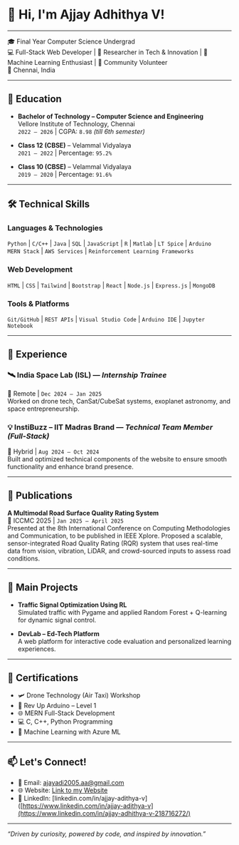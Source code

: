 # 👋 Hi, I'm Ajjay Adhithya V!

---

🎓 Final Year Computer Science Undergrad  
💻 Full-Stack Web Developer | 🔬 Researcher in Tech & Innovation |
🧠 Machine Learning Enthusiast | 🤝 Community Volunteer  
📍 Chennai, India

---

## 🧠 Education

- **Bachelor of Technology – Computer Science and Engineering**  
  Vellore Institute of Technology, Chennai  
  `2022 – 2026` | CGPA: `8.98` _(till 6th semester)_

- **Class 12 (CBSE)** – Velammal Vidyalaya  
  `2021 – 2022` | Percentage: `95.2%`

- **Class 10 (CBSE)** – Velammal Vidyalaya  
  `2019 – 2020` | Percentage: `91.6%`

---

## 🛠️ Technical Skills

### Languages & Technologies
`Python` | `C/C++` | `Java` | `SQL` | `JavaScript` | `R` | `Matlab` | `LT Spice` | `Arduino`  
`MERN Stack` | `AWS Services` | `Reinforcement Learning Frameworks`

### Web Development
`HTML` | `CSS` | `Tailwind` | `Bootstrap` | `React` | `Node.js` | `Express.js` | `MongoDB`

### Tools & Platforms
`Git/GitHub` | `REST APIs` | `Visual Studio Code` | `Arduino IDE` | `Jupyter Notebook`

---

## 💼 Experience

### 🛰️ **India Space Lab (ISL)** — *Internship Trainee*  
📍 Remote | `Dec 2024 – Jan 2025`  
Worked on drone tech, CanSat/CubeSat systems, exoplanet astronomy, and space entrepreneurship.

### 💡 **InstiBuzz – IIT Madras Brand** — *Technical Team Member (Full-Stack)*  
📍 Hybrid | `Aug 2024 – Oct 2024`  
Built and optimized technical components of the website to ensure smooth functionality and enhance brand presence.

---

## 📝 Publications

**A Multimodal Road Surface Quality Rating System**  
📍 ICCMC 2025 | `Jan 2025 – April 2025`  
Presented at the 8th International Conference on Computing Methodologies and Communication, to be published in IEEE Xplore. Proposed a scalable, sensor-integrated Road Quality Rating (RQR) system that uses real-time data from vision, vibration, LiDAR, and crowd-sourced inputs to assess road conditions.

---

## 🚀 Main Projects

- **Traffic Signal Optimization Using RL**  
  Simulated traffic with Pygame and applied Random Forest + Q-learning for dynamic signal control.

- **DevLab – Ed-Tech Platform**  
  A web platform for interactive code evaluation and personalized learning experiences.

---

## 🧾 Certifications

- 🛩️ Drone Technology (Air Taxi) Workshop  
- 🔌 Rev Up Arduino – Level 1  
- 🌐 MERN Full-Stack Development  
- 💻 C, C++, Python Programming  
- 🤖 Machine Learning with Azure ML

---

## 📫 Let's Connect!

- 📧 Email: [ajayadi2005.aa@gmail.com](mailto:ajayadi2005.aa@gmail.com)  
- 🌐 Website: [Link to my Website](https://ajjay0604.github.io/Web_Profile)  
- 🔗 LinkedIn: [linkedin.com/in/ajjay-adithya-v]([https://www.linkedin.com/in/ajjay-adithya-v](https://www.linkedin.com/in/ajjay-adhithya-v-218716272/)

---

_“Driven by curiosity, powered by code, and inspired by innovation.”_
